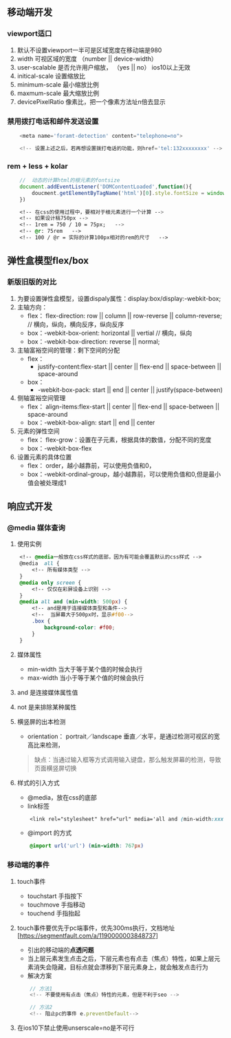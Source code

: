 ## 移动端开发

### viewport适口
1. 默认不设置viewport一半可是区域宽度在移动端是980
2. width 可视区域的宽度 （number || device-width）
3. user-scalable 是否允许用户缩放， （yes || no） ios10以上无效
4. initical-scale 设置缩放比
5. minimum-scale 最小缩放比例
6. maxmum-scale 最大缩放比例
7. devicePixelRatio 像素比，把一个像素方法址n倍去显示



### 禁用拨打电话和邮件发送设置
```js
	<meta name='foramt-detection' content="telephone=no">

	<!-- 设置上述之后，若再想设置拨打电话的功能，则href='tel:132xxxxxxxx' -->

```


### rem  + less + kolar
```js
	// 	动态的计算html的根元素的fontsize
	document.addEventListener('DOMContentLoaded',function(){
		doucment.getElementByTagName('html')[0].style.fontSize = window.innerWidth / 10 + 'px';
	})
```
```css
	<!-- 在css的使用过程中，要相对于根元素进行一个计算 -->
	<!-- 如果设计稿750px -->
	<!-- 1rem = 750 / 10 = 75px;   -->
	<!-- @r: 75rem   -->
	<!-- 100 / @r = 实际的计算100px相对的rem的尺寸   -->
```

## 弹性盒模型flex/box
### 新版旧版的对比
1. 为要设置弹性盒模型，设置dispaly属性：display:box/display:-webkit-box;
2. 主轴方向：
	+ flex： flex-direction: row || column || row-reverse || column-reverse; // 横向，纵向，横向反序，纵向反序
	+ box：-webkit-box-orient: horizontal || vertial // 横向，纵向
	+ box：-webkit-box-direction: reverse || normal;
3. 主轴富裕空间的管理：剩下空间的分配
	+ flex： 
		- justify-content:flex-start || center || flex-end || space-between || space-around
	+ box：
		- -webkit-box-pack: start || end || center || justify(space-between)
4. 侧轴富裕空间管理
	+ flex： align-items:flex-start || center || flex-end || space-between || space-around
	+ box：-webkit-box-align: start || end || center 
5. 元素的弹性空间
	+ flex： flex-grow：设置在子元素，根据具体的数值，分配不同的宽度
	+ box：-webkit-box-flex
6. 设置元素的具体位置
	+ flex： order，越小越靠前，可以使用负值和0，
	+ box：-webkit-ordinal-group，越小越靠前，可以使用负值和0,但是最小值会被处理成1


## 响应式开发
### @media 媒体查询
1. 使用实例

```css
	<!-- @media一般放在css样式的底部，因为有可能会覆盖默认的css样式 -->
	@media  all {
		<!-- 所有媒体类型 -->
	}	
	@media only screen {
		<!-- 仅仅在彩屏设备上识别 -->
	}
	@media all and (min-width: 500px) {
		<!-- and是用于连接媒体类型和条件-->
		<!--  当屏幕大于500px时，显示#f00-->
		.box {
			background-color: #f00;
		}
	}
```

2. 媒体属性
	+ min-width  当大于等于某个值的时候会执行
	+ max-width  当小于等于某个值的时候会执行

3. and 是连接媒体属性值
4. not 是来排除某种属性
5. 横竖屏的出本检测
	+ orientation： portrait／landscape 垂直／水平，是通过检测可视区的宽高比来检测，
	> 缺点：当通过输入框等方式调用输入键盘，那么触发屏幕的检测，导致页面横竖屏切换

6. 样式的引入方式
	+ @media，放在css的底部
	+ link标签
	```css
		<link rel="stylesheet" href="url" media='all and (min-width:xxx px;)'>
	```
	+ @import 的方式
	```css
		@import url('url') (min-width: 767px)

	```

### 移动端的事件
1. touch事件
	+ touchstart 手指按下
	+ touchmove 手指移动
	+ touchend 手指抬起
2. touch事件要优先于pc端事件，优先300ms执行，文档地址[https://segmentfault.com/a/1190000003848737]

	+ 引出的移动端的**点透问题**
	+ 当上层元素发生点击之后，下层元素也有点击（焦点）特性，如果上层元素消失会隐藏，目标点就会漂移到下层元素身上，就会触发点击行为
	+ 解决方案 
	```js
		// 方法1
		<!-- 不要使用有点击（焦点）特性的元素，但是不利于seo -->

		// 方法2
		<!-- 阻止pc的事件 e.preventDefault-->
	```

3. 在ios10下禁止使用unserscale=no是不可行


